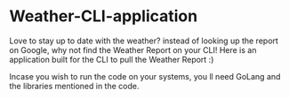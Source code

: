# Weather-CLI-application
Love to stay up to date with the weather? instead of looking up the report on Google, why not find the Weather Report on your CLI! 
Here is an application built for the CLI to pull the Weather Report :)


Incase you wish to run the code on your systems, you ll need GoLang and the libraries mentioned in the code.
